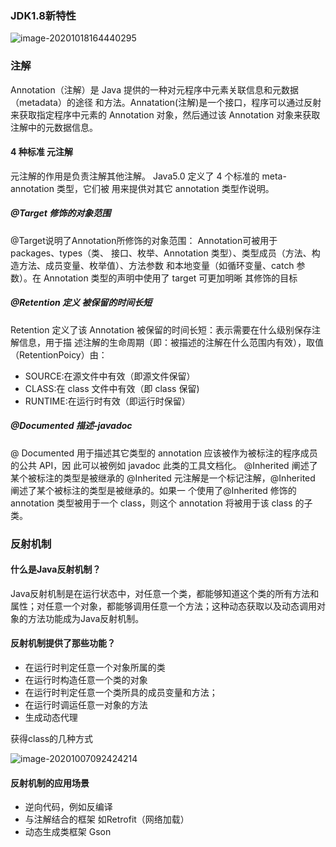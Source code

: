 ### JDK1.8新特性

![image-20201018164440295](../Interview/upload/image-20201018164440295.png)



### 注解

Annotation（注解）是 Java 提供的一种对元程序中元素关联信息和元数据（metadata）的途径
和方法。Annatation(注解)是一个接口，程序可以通过反射来获取指定程序中元素的 Annotation
对象，然后通过该 Annotation 对象来获取注解中的元数据信息。

#### 4  种标准 元注解

元注解的作用是负责注解其他注解。 Java5.0 定义了 4 个标准的 meta-annotation 类型，它们被
用来提供对其它 annotation 类型作说明。

##### @Target 修饰的对象范围

@Target说明了Annotation所修饰的对象范围： Annotation可被用于 packages、types（类、
接口、枚举、Annotation 类型）、类型成员（方法、构造方法、成员变量、枚举值）、方法参数
和本地变量（如循环变量、catch 参数）。在 Annotation 类型的声明中使用了 target 可更加明晰
其修饰的目标

##### @Retention 定义 被保留的时间长短

Retention 定义了该 Annotation 被保留的时间长短：表示需要在什么级别保存注解信息，用于描
述注解的生命周期（即：被描述的注解在什么范围内有效），取值（RetentionPoicy）由：

- SOURCE:在源文件中有效（即源文件保留）
- CLASS:在 class 文件中有效（即 class 保留)
- RUNTIME:在运行时有效（即运行时保留）

##### @Documented  描述-javadoc

@ Documented 用于描述其它类型的 annotation 应该被作为被标注的程序成员的公共 API，因
此可以被例如 javadoc 此类的工具文档化。
@Inherited  阐述了某个被标注的类型是被继承的
@Inherited 元注解是一个标记注解，@Inherited 阐述了某个被标注的类型是被继承的。如果一
个使用了@Inherited 修饰的 annotation 类型被用于一个 class，则这个 annotation 将被用于该
class 的子类。

### 反射机制

#### 什么是Java反射机制？

Java反射机制是在运行状态中，对任意一个类，都能够知道这个类的所有方法和属性；对任意一个对象，都能够调用任意一个方法；这种动态获取以及动态调用对象的方法功能成为Java反射机制。

#### 反射机制提供了那些功能？

-  在运行时判定任意一个对象所属的类
- 在运行时构造任意一个类的对象
- 在运行时判定任意一个类所具的成员变量和方法；
- 在运行时调运任意一对象的方法
- 生成动态代理

获得class的几种方式

![image-20201007092424214](../Interview/upload/image-20201007092424214.png)

#### 反射机制的应用场景

- 逆向代码，例如反编译
- 与注解结合的框架 如Retrofit（网络加载）
- 动态生成类框架 Gson



























